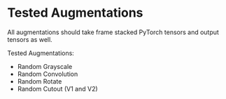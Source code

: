 # Tested Augmentations
All augmentations should take frame stacked PyTorch tensors and output tensors as well.  

Tested Augmentations:
- Random Grayscale
- Random Convolution
- Random Rotate
- Random Cutout (V1 and V2)